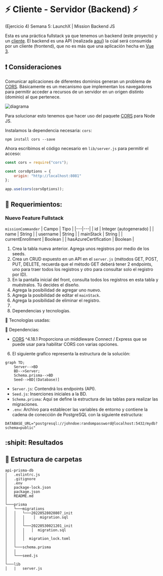 # ⚡ Cliente - Servidor (Backend) ⚡
(Ejercicio 4) Semana 5: LaunchX | Mission Backend JS

Esta es una práctica fullstack ya que tenemos un backend (este proyecto) y un [cliente](https://github.com/herr-code/client-launchx).
El backend es una API (realizada [aquí](https://github.com/herr-code/api-prisma-db)) la cúal será consumida por un cliente (frontend), que no es más que una aplicación hecha en [Vue 3](https://vuejs.org/).

## :exclamation: Consideraciones

Comunicar aplicaciones de diferentes dominios generan un problema de [CORS](https://developer.mozilla.org/es/docs/Web/HTTP/CORS). Básicamente es un mecanismo que implementan los navegadores para permitir acceder a recursos de un servidor en un origen distinto (dominio) al que pertenece.

![diagrama](https://user-images.githubusercontent.com/61515833/173467635-a494a4ca-f051-4cbd-9425-073bf704cb25.png)

Para solucionar esto tenemos que hacer uso del paquete [CORS](https://www.npmjs.com/package/cors) para Node JS.

Instalamos la dependencia necesaria: `cors`:

```
npm install cors --save
```

Ahora escribimos el código necesario en `lib/server.js` para permitir el acceso:

```js
const cors = require("cors");

const corsOptions = {
    origin: "http://localhost:8081"
};

app.use(cors(corsOptions));
```
## :pushpin: Requerimientos:

### Nuevo Feature Fullstack

`missionCommander`
| Campo | Tipo |
|---|---|
| id | Integer (autogenerado) |
| name | String |
| username | String |
| mainStack | String |
| currentEnrollment | Boolean |
| hasAzureCertification | Boolean |

1. Crea la tabla nueva anterior. Agrega unos registros por medio de los seeds.
2. Crea un CRUD expuesto en un API en el `server.js` (métodos GET, POST, PUT, DELETE, recuerda que el método GET deberá tener 2 endpoints, uno para traer todos los registros y otro para consultar solo el registro por ID).
3. En la pantalla inicial del front, consulta todos los registros en esta tabla y muéstralos. Tú decides el diseño.
4. Agrega la posibilidad de agregar uno nuevo.
5. Agrega la posibilidad de editar el `mainStack`.
6. Agrega la posibilidad de eliminar el registro.
7. 
8. Dependencias y tecnologías.

:tanabata_tree: Tecnologías usadas:

:mag_right: Dependencias:

- [CORS](https://www.npmjs.com/package/cors "Cors NPM") ^4.18.1 Proporciona un middleware Connect / Express que se puede usar para habilitar CORS con varias opciones.

6. El siguiente grafico representa la estructura de la solucíón:

```mermaid
graph TD;
    Server-->BD
    BD-->Server;
    Schema.prisma-->BD
    Seed-->BD[(Database)]
```
- `Server.js`: Contendrá los endpoints (API).
- `Seed.js`: Inserciones iniciales a la BD.
- `Schema.prisma`: Aquí se define la estructura de las tablas para realizar las migraciones.
- `.env`: Archivo para establecer las variables de entorno y contiene la cadena de conección de PostgreSQL con la siguiente estructura:

```env
DATABASE_URL="postgresql://johndoe:randompassword@localhost:5432/mydb?schema=public"
```

## :shipit: Resultados


## :open_file_folder: Estructura de carpetas

```
api-prisma-db
│   .eslintrc.js
│   .gitignore
│   .env
│   package-lock.json
│   package.json
│   README.md   
│
└───prisma
│   └───migrations
│   │   └───20220528020807_init
│   │   │    │  migration.sql
│   │   │
│   │   └───20220530021201_init
│   │   │   │  migration.sql
│   │   │
│   │   │  migration_lock.toml
│   │
│   └───schema.prisma
│   │   
│   └───seed.js
│    
└───lib
│   |   server.js
```

